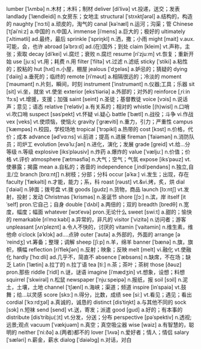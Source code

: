 lumber [ˈlʌmbə] n.木材；木料；制材
deliver [diˈlivə] vt.投递，送交；发表
landlady [ˈlændleidi] n.女房东；女地主
structural [ˈstrʌkt∫ərəl] a.结构的，构造的
naughty [ˈnɔːti] a.顽皮的，淘气的
canal [kəˈnæl] n.运河；沟渠；管
Chinese [ˈt∫aiˈniːz] a.中国的 n.中国人
immense [iˈmens] a.巨大的；极好的
ultimately [ˈʌltimətli] ad.最终，最后
sprinkle [ˈspriŋkl] n.洒，撒；小雨
might [mait] v.aux.可能，会，也许
abroad [əˈbrɔːd] ad.(在)国外；到处
claim [kleim] vt.声称，主张；索取
decay [diˈkei] vi.腐烂；衰败 n.腐烂
resume [riˈzjuːm] vt.恢复；重新开始
use [juːs] vt.用；耗费 n.用
filter [ˈfiltə] vt.过滤 n.滤纸
sticky [ˈstiki] a.粘性的；胶粘的
hut [hʌt] n.小屋，棚屋
jealous [ˈdʒeləs] a.妒忌的；猜疑的
dying [ˈdaiiŋ] a.垂死的；临终的
remote [riˈməut] a.相隔很远的；冷淡的
moment [ˈməumənt] n.片刻，瞬间，时刻
instrument [ˈinstrumənt] n.仪器;工具；乐器
sit [sit] vi.坐，就坐 vt.使坐
exterior [eksˈtiəriə] a.外部的；对外的
reinforce [ˌriːinˈfɔːs] vt.增援，支援；加强
saint [seint] n.圣徒；基督教徒
voice [vɔis] n.说话声；意见；语态
relative [ˈrelətiv] a.有关系的；相对的
whistle [(h)wisl] n.口哨 vi.吹口哨
suspect [səsˈpekt] vt.怀疑 vi.疑心
battle [ˈbætl] n.战役；斗争 vi.作战
vex [veks] vt.使烦恼，使恼火
gravity [ˈgræviti] n.重力，引力；严重性
campus [ˈkæmpəs] n.校园，学校场地
tropical [ˈtrɔpikl] a.热带的
cost [kɔst] n.价格，代价；成本
advance [ədˈvɑːns] vi.前进；提高 n.进展
fireman [ˈfaiəmən] n.消防队员；司炉工
evolution [evəˈluː∫ən] n.进化，演化；发展
grade [greid] vt.给…分等级 n.等级
explosive [iksˈpləusiv] n.炸药 a.爆炸的
value [ˈvæljuː] n.价值；价格 vt.评价
atmosphere [ˈætməsfiə] n.大气；空气；气氛
expose [iksˈpəuz] vt.使暴露；揭露
mean a.自私的；吝啬的
independence [ˌindiˈpendəns] n.独立,自主/立
branch [brɑːnt∫] n.树枝；分部；分科
occur [əˈkəː] vi.发生；出现，存在
faculty [ˈfækəlti] n.才能，能力；系，科
roast [rəust] vt.&vi.烤，炙，烘
dial [ˈdaiəl] n.钟面；拨号盘 vt.拨
goods [gudz] n.货物，商品
launch [lɔːnt∫] vt.发射，投射；发动
Christmas [ˈkrisməs] n.圣诞节
shore [∫ɔː] n.滨，岸
itself [itˈself] pron.它自己；自身
double [ˈdʌbl] a.两倍的；双的
breadth [bredθ] n.宽度，幅度；幅面
whatever [wɔtˈevə] pron.无论什么
sweet [swiːt] a.甜的；愉快的
remarkable [riˈmɑːkəbl] a.异常的，非凡的
visitor [ˈvizitə] n.访问者；游客
unpleasant [ʌnˈpleznt] a.令人不快的，讨厌的
vitamin [ˈvaitəmin] n.维生素，维他命
oˈclock [əˈklɔk] ad.…点钟
outer [ˈautə] a.外部的，外面的
arrange [əˈreindʒ] vt.筹备；整理；调解
sheep [∫iːp] n.羊，绵羊
banner [ˈbænə] n.旗，旗帜，横幅
reflection [riˈflek∫ən] n.反射；映象；反映
melt [melt] vi.融化 vt.使融化
hardly [ˈhɑːdli] ad.几乎不，简直不
absence [ˈæbsəns] n.缺席，不在场；缺乏
Latin [ˈlætin] a.拉丁的 n.拉丁语
tea [tiː] n.茶；茶叶；茶树
those [ðəuz] pron.那些
riddle [ˈridl] n.谜，谜语
imagine [iˈmædʒin] vt.想象，设想；料想
squirrel [ˈskwirəl] n.松鼠
newspaper [ˈnjuːspeipə] n.报纸，报
soil [sɔil] n.泥土，土壤，土地
channel [ˈt∫ænl] n.海峡；渠道；频道
inspire [inˈspaiə] vt.鼓舞；给…以灵感
score [skɔː] n.得分，比数，成绩
see [siː] vt.看见；遇见；看出
cordial [ˈkɔːrdʒəl] a.真诚的，诚恳的
distinct [disˈtiŋkt] a.与其他不同的
sock [sɔk] n.短袜
send [send] vt.送，寄发；派遣
good [gud] a.好的；有本事的
distribute [disˈtribju(ː)t] vt.分发，分送；分布
perspective [pəˈspektiv] n.透视;远景;观点
vacuum [ˈvækjuəm] n.真空；真空吸尘器
wise [waiz] a.有智慧的，聪明的
neither [ˈniːðə] a.(两者)都不的
lover [ˈlʌvə] n.爱好者；情人；情侣
salary [ˈsæləri] n.薪金，薪水
dialog [ˈdaiəlɔg] n.对话，对白
